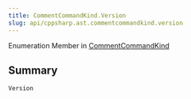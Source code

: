 ```yaml
---
title: CommentCommandKind.Version
slug: api/cppsharp.ast.commentcommandkind.version
---
```

Enumeration Member in [CommentCommandKind](/api/cppsharp/ast/commentcommandkind)

## Summary



```csharp
Version
```

